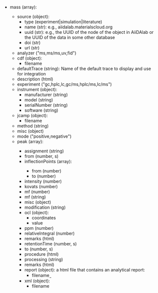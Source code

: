 - mass (array<object>):
  - source (object):
    - type (experiment|simulation|literature)
    - name (str): e.g., aiidalab.materialscloud.org
    - uuid (str): e.g., the UUID of the node of the object in AiiDAlab or the UUID of the data in some other database
    - doi (str)
    - url (str)
  - analyzer ("ms,ms/ms,uv,fid")
  - cdf (object):
    - filename
  - defaultTrace (string): Name of the default trace to display and use for integration
  - description (html)
  - experiment ("gc,hplc,lc,gc/ms,hplc/ms,lc/ms")
  - instrument (object):
    - manufacturer (string)
    - model (string)
    - serialNumber (string)
    - software (string)
  - jcamp (object):
    - filename
  - method (string)
  - misc (object)
  - mode ("positive,negative")
  - peak (array<object>):
    - assignment (string)
    - from (number, s)
    - inflectionPoints (array<object>):
      - from (number)
      - to (number)
    - intensity (number)
    - kovats (number)
    - mf (number)
    - mf (string)
    - misc (object)
    - modification (string)
    - ocl (object):
      - coordinates
      - value
    - ppm (number)
    - relativeIntegral (number)
    - remarks (html)
    - retentionTime (number, s)
    - to (number, s)
  - procedure (html)
  - processing (string)
  - remarks (html)
  - report (object): a html file that contains an analytical report:
    - filename ̰
  - xml (object):
    - filename

